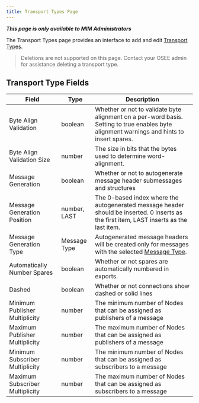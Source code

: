 ```yaml
---
title: Transport Types Page
---
```


**_This page is only available to MIM Administrators_**

The Transport Types page provides an interface to add and edit [Transport Types](/org.eclipse.osee/mim/datamodel#transport-type).

> Deletions are not supported on this page. Contact your OSEE admin for assistance deleting a transport type.

## Transport Type Fields

| Field                           | Type         | Description                                                                                                                                              |
| ------------------------------- | ------------ | -------------------------------------------------------------------------------------------------------------------------------------------------------- |
| Byte Align Validation           | boolean      | Whether or not to validate byte alignment on a per-word basis. Setting to true enables byte alignment warnings and hints to insert spares.               |
| Byte Align Validation Size      | number       | The size in bits that the bytes used to determine word-alignment.                                                                                        |
| Message Generation              | boolean      | Whether or not to autogenerate message header submessages and structures                                                                                 |
| Message Generation Position     | number, LAST | The 0-based index where the autogenerated message header should be inserted. 0 inserts as the first item, LAST inserts as the last item.                 |
| Message Generation Type         | Message Type | Autogenerated message headers will be created only for messages with the selected [Message Type](/org.eclipse.osee/mim/pages/list-config#message-types). |
| Automatically Number Spares     | boolean      | Whether or not spares are automatically numbered in exports.                                                                                             |
| Dashed                          | boolean      | Whether or not connections show dashed or solid lines                                                                                                    |
| Minimum Publisher Multiplicity  | number       | The minimum number of Nodes that can be assigned as publishers of a message                                                                              |
| Maximum Publisher Multiplicity  | number       | The maximum number of Nodes that can be assigned as publishers of a message                                                                              |
| Minimum Subscriber Multiplicity | number       | The minimum number of Nodes that can be assigned as subscribers to a message                                                                             |
| Maximum Subscriber Multiplicity | number       | The maximum number of Nodes that can be assigned as subscribers to a message                                                                             |
